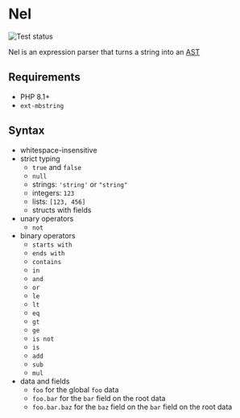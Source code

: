# Nel

![Test status](https://github.com/bartfeenstra/nel/workflows/Test/badge.svg?branch=main)

Nel is an expression parser that turns a string into an [AST](https://en.wikipedia.org/wiki/Abstract_syntax_tree)

## Requirements
- PHP 8.1+
- `ext-mbstring`

## Syntax
- whitespace-insensitive
- strict typing
  - `true` and `false`
  - `null`
  - strings: `'string'` or `"string"`
  - integers: `123`
  - lists: `[123, 456]`
  - structs with fields
- unary operators
  - `not`
- binary operators
  - `starts with`
  - `ends with`
  - `contains`
  - `in`
  - `and`
  - `or`
  - `le`
  - `lt`
  - `eq`
  - `gt`
  - `ge`
  - `is not`
  - `is`
  - `add`
  - `sub`
  - `mul`
- data and fields
  - `foo` for the global `foo` data
  - `foo.bar` for the `bar` field on the root data
  - `foo.bar.baz` for the `baz` field on the `bar` field on the root data